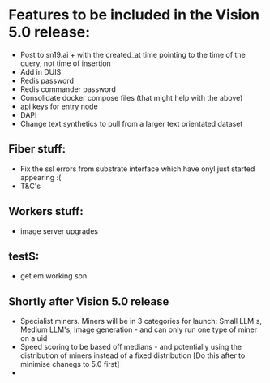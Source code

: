 # Features to be included in the Vision 5.0 release:


- Post to sn19.ai + with the created_at time pointing to the time of the query, not time of insertion
- Add in DUIS
- Redis password
- Redis commander password
- Consolidate docker compose files (that might help with the above)
- api keys for entry node
- DAPI
- Change text synthetics to pull from a larger text orientated dataset

## Fiber stuff:
- Fix the ssl errors from substrate interface which have onyl just started appearing :(
- T&C's

## Workers stuff:
- image server upgrades

## testS:
- get em working son

## Shortly after Vision 5.0 release
- Specialist miners. Miners will be in 3 categories for launch: Small LLM's, Medium LLM's, Image generation - and can only run one type of miner on a uid
- Speed scoring to be based off medians - and potentially using the distribution of miners instead of a fixed distribution [Do this after to minimise chanegs to 5.0 first]
- 